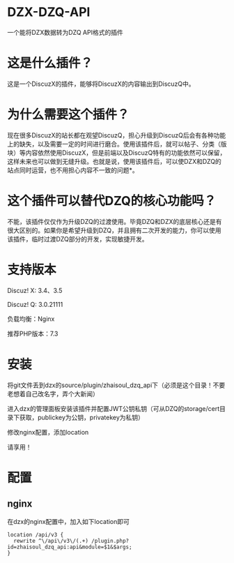 # DZX-DZQ-API
一个能将DZX数据转为DZQ API格式的插件

# 这是什么插件？
这是一个DiscuzX的插件，能够将DiscuzX的内容输出到DiscuzQ中。

# 为什么需要这个插件？
现在很多DiscuzX的站长都在观望DiscuzQ，担心升级到DiscuzQ后会有各种功能上的缺失，以及需要一定的时间进行磨合。使用该插件后，就可以帖子、分类（版块）等内容依然使用DiscuzX，但是前端以及DiscuzQ特有的功能依然可以保留，这样未来也可以做到无缝升级。也就是说，使用该插件后，可以使DZX和DZQ的站点同时运营，也不用担心内容不一致的问题*。

# 这个插件可以替代DZQ的核心功能吗？
不能，该插件仅仅作为升级DZQ的过渡使用。毕竟DZQ和DZX的底层核心还是有很大区别的。如果你是希望升级到DZQ，并且拥有二次开发的能力，你可以使用该插件，临时过渡DZQ部分的开发，实现敏捷开发。

# 支持版本
Discuz! X: 3.4、3.5

Discuz! Q: 3.0.21111

负载均衡：Nginx

推荐PHP版本：7.3

# 安装
将git文件丢到dzx的source/plugin/zhaisoul_dzq_api下（必须是这个目录！不要老想着自己改名字，弄个大新闻）

进入dzx的管理面板安装该插件并配置JWT公钥私钥（可从DZQ的storage/cert目录下获取，publickey为公钥，privatekey为私钥）

修改nginx配置，添加location

请享用！

# 配置
## nginx
在dzx的nginx配置中，加入如下location即可

```nginx
location /api/v3 {
  rewrite ^\/api\/v3\/(.+) /plugin.php?id=zhaisoul_dzq_api:api&module=$1&$args;
}
```
